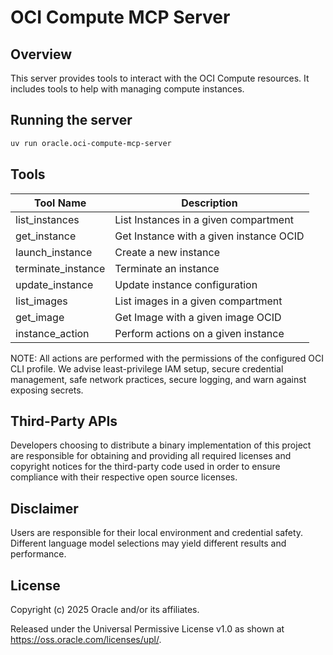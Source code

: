 # OCI Compute MCP Server

## Overview
This server provides tools to interact with the OCI Compute resources.
It includes tools to help with managing compute instances.

## Running the server
```sh
uv run oracle.oci-compute-mcp-server
```

## Tools
| Tool Name | Description |
| --- | --- |
| list_instances | List Instances in a given compartment |
| get_instance | Get Instance with a given instance OCID |
| launch_instance | Create a new instance |
| terminate_instance | Terminate an instance |
| update_instance | Update instance configuration |
| list_images | List images in a given compartment |
| get_image | Get Image with a given image OCID |
| instance_action | Perform actions on a given instance |

NOTE: All actions are performed with the permissions of the configured OCI CLI profile. We advise least-privilege IAM setup, secure credential management, safe network practices, secure logging, and warn against exposing secrets.

## Third-Party APIs

Developers choosing to distribute a binary implementation of this project are responsible for obtaining and providing all required licenses and copyright notices for the third-party code used in order to ensure compliance with their respective open source licenses.

## Disclaimer

Users are responsible for their local environment and credential safety. Different language model selections may yield different results and performance.

## License

Copyright (c) 2025 Oracle and/or its affiliates.
 
Released under the Universal Permissive License v1.0 as shown at  
<https://oss.oracle.com/licenses/upl/>.

